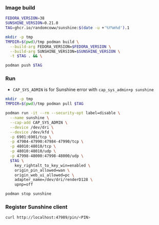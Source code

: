 ### Image build

```bash
FEDORA_VERSION=38
SUNSHINE_VERSION=0.21.0
TAG=ghcr.io/randomcoww/sunshine:$(date -u +'%Y%m%d').1

mkdir -p tmp
TMPDIR=$(pwd)/tmp podman build \
  --build-arg FEDORA_VERSION=$FEDORA_VERSION \
  --build-arg SUNSHINE_VERSION=$SUNSHINE_VERSION \
  -t $TAG . && \

podman push $TAG
```

### Run

- `CAP_SYS_ADMIN` is for Sunshine error with `cap_sys_admin+p sunshine`

```bash
mkdir -p tmp
TMPDIR=$(pwd)/tmp podman pull $TAG

podman run -it --rm --security-opt label=disable \
  --name sunshine \
  --cap-add CAP_SYS_ADMIN \
  --device /dev/dri \
  --device /dev/kfd \
  -p 6901:6901/tcp \
  -p 47984-47990:47984-47990/tcp \
  -p 48010:48010/tcp \
  -p 48010:48010/udp \
  -p 47998-48000:47998-48000/udp \
  $TAG \
    key_rightalt_to_key_win=enabled \
    origin_pin_allowed=wan \
    origin_web_ui_allowed=pc \
    adapter_name=/dev/dri/renderD128 \
    upnp=off

podman stop sunshine
```

### Register Sunshine client

```bash
curl http://localhost:47989/pin/<PIN>
```
